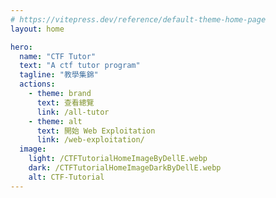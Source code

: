 ```yaml
---
# https://vitepress.dev/reference/default-theme-home-page
layout: home

hero:
  name: "CTF Tutor"
  text: "A ctf tutor program"
  tagline: "教學集錦"
  actions:
    - theme: brand
      text: 查看總覽
      link: /all-tutor
    - theme: alt
      text: 開始 Web Exploitation
      link: /web-exploitation/
  image:
    light: /CTFTutorialHomeImageByDellE.webp
    dark: /CTFTutorialHomeImageDarkByDellE.webp
    alt: CTF-Tutorial
---
```

